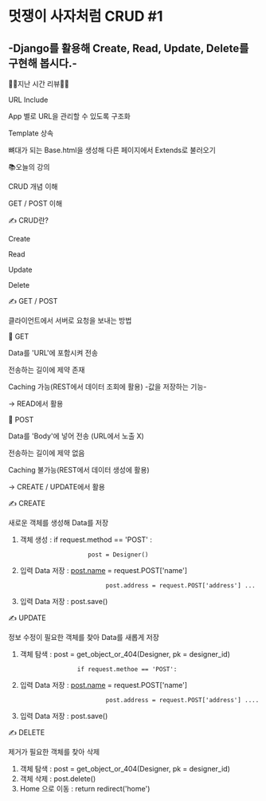 # 멋쟁이 사자처럼 CRUD #1
## -Django를 활용해 Create, Read, Update, Delete를 구현해 봅시다.-

🙋‍♀️지난 시간 리뷰🙋‍♂️

URL Include

App 별로 URL을 관리할 수 있도록 구조화

Template 상속

뼈대가 되는 Base.html을 생성해 다른 페이지에서 Extends로 불러오기

📚오늘의 강의

CRUD 개념 이해

GET / POST 이해

✍ CRUD란?

Create

Read

Update

Delete

✍ GET / POST

클라이언트에서 서버로 요청을 보내는 방법

📌 GET

Data를 'URL'에 포함시켜 전송

전송하는 길이에 제약 존재

Caching 가능(REST에서 데이터 조회에 활용) -값을 저장하는 기능-

→ READ에서 활용

📌 POST

Data를 'Body'에 넣어 전송 (URL에서 노출 X)

전송하는 길이에 제약 없음

Caching 불가능(REST에서 데이터 생성에 활용)

→ CREATE / UPDATE에서 활용

✍ CREATE

새로운 객체를 생성해 Data를 저장

1. 객체 생성 : if request.method == 'POST' :

                          post = Designer()

2. 입력 Data 저장 : [post.name](http://post.name) = request.POST['name']

                               post.address = request.POST['address'] ...

3. 입력 Data 저장 : post.save()

✍ UPDATE

정보 수정이 필요한 객체를 찾아 Data를 새롭게 저장

1. 객체 탐색 : post = get_object_or_404(Designer, pk = designer_id)

                       if request.methoe == 'POST':

2. 입력 Data 저장 : [post.name](http://post.name) = request.POST['name']

                               post.address = request.POST['address'] ....

3. 입력 Data 저장 : post.save()

✍ DELETE

제거가 필요한 객체를 찾아 삭제

1. 객체 탐색 : post = get_object_or_404(Designer, pk = designer_id)
2. 객체 삭제 : post.delete()
3. Home 으로 이동 : return redirect('home')